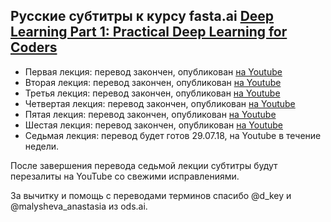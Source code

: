 ## Русские субтитры к курсу fasta.ai [Deep Learning Part 1: Practical Deep Learning for Coders](http://course.fast.ai/) ##

  * Первая лекция: перевод закончен, опубликован [на Youtube](https://youtu.be/IPBSB1HLNLo)
  * Вторая лекция: перевод закончен, опубликован [на Youtube](https://youtu.be/JNxcznsrRb8)
  * Третья лекция: перевод закончен, опубликован [на Youtube](https://youtu.be/9C06ZPF8Uuc)
  * Четвертая лекция: перевод закончен, опубликован [на Youtube](https://youtu.be/gbceqO8PpBg)
  * Пятая лекция: перевод закончен, опубликован [на Youtube](https://youtu.be/J99NV9Cr75I)
  * Шестая лекция: перевод закончен, опубликован [на Youtube](https://youtu.be/sHcLkfRrgoQ)
  * Седьмая лекция: перевод будет готов 29.07.18, на Youtube в течение недели.


После завершения перевода седьмой лекции субтитры будут перезалиты на YouTube со свежими исправлениями.


За вычитку и помощь с переводами терминов спасибо @d_key и @malysheva_anastasia из ods.ai.